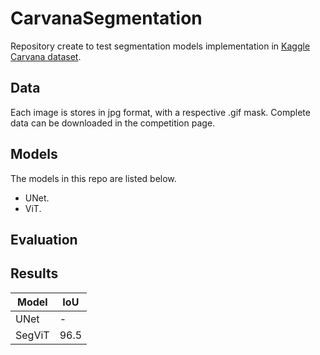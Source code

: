 # CarvanaSegmentation

Repository create to test segmentation models implementation in  [Kaggle Carvana dataset](https://www.kaggle.com/c/carvana-image-masking-challenge).

## Data

Each image is stores in jpg format, with a respective .gif mask. Complete data can be downloaded in the competition page.

## Models

The models in this repo are listed below.

- UNet.
- ViT.

## Evaluation

## Results

| Model | IoU |
|-------|-----|
| UNet  | -   |
| SegViT| 96.5|
